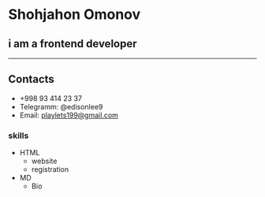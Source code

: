 # Shohjahon Omonov 








## i am a frontend developer
*******
## Contacts
* +998 93 414 23 37
* Telegramm: @edisonlee9
* Email: playlets199@gmail.com
### skills
* HTML
  + website
  + registration
* MD
  + Bio



















